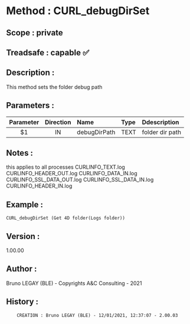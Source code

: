 ﻿# **Method :** CURL_debugDirSet
## **Scope :** private
## **Treadsafe :** capable ✅ 
## **Description :** 
This method sets the folder debug path
## **Parameters :** 
| Parameter | Direction | Name | Type | Ddescription | 
|:----:|:----:|:----|:----|:----| 
| $1 | IN | debugDirPath | TEXT | folder dir path | 

## **Notes :** 
this applies to all processes
       CURLINFO_TEXT.log
       CURLINFO_HEADER_OUT.log
       CURLINFO_DATA_IN.log
       CURLINFO_SSL_DATA_OUT.log
       CURLINFO_SSL_DATA_IN.log
       CURLINFO_HEADER_IN.log
## **Example :** 
```
CURL_debugDirSet (Get 4D folder(Logs folder))
```
## **Version :** 
1.00.00
## **Author :** 
Bruno LEGAY (BLE) - Copyrights A&C Consulting - 2021
## **History :** 
 
        CREATION : Bruno LEGAY (BLE) - 12/01/2021, 12:37:07 - 2.00.03
